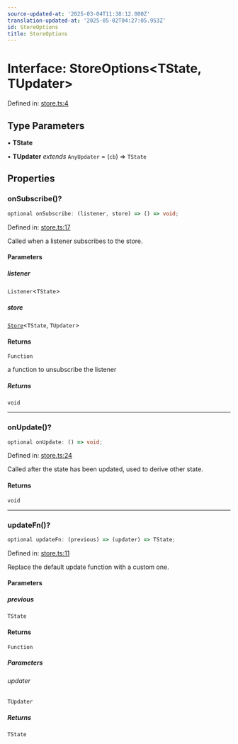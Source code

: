 ```yaml
---
source-updated-at: '2025-03-04T11:38:12.000Z'
translation-updated-at: '2025-05-02T04:27:05.953Z'
id: StoreOptions
title: StoreOptions
---
```


<!-- DO NOT EDIT: this page is autogenerated from the type comments -->

# Interface: StoreOptions\<TState, TUpdater\>

Defined in: [store.ts:4](https://github.com/TanStack/store/blob/main/packages/store/src/store.ts#L4)

## Type Parameters

• **TState**

• **TUpdater** *extends* `AnyUpdater` = (`cb`) => `TState`

## Properties

### onSubscribe()?

```ts
optional onSubscribe: (listener, store) => () => void;
```

Defined in: [store.ts:17](https://github.com/TanStack/store/blob/main/packages/store/src/store.ts#L17)

Called when a listener subscribes to the store.

#### Parameters

##### listener

`Listener`\<`TState`\>

##### store

[`Store`](../classes/store.md)\<`TState`, `TUpdater`\>

#### Returns

`Function`

a function to unsubscribe the listener

##### Returns

`void`

***

### onUpdate()?

```ts
optional onUpdate: () => void;
```

Defined in: [store.ts:24](https://github.com/TanStack/store/blob/main/packages/store/src/store.ts#L24)

Called after the state has been updated, used to derive other state.

#### Returns

`void`

***

### updateFn()?

```ts
optional updateFn: (previous) => (updater) => TState;
```

Defined in: [store.ts:11](https://github.com/TanStack/store/blob/main/packages/store/src/store.ts#L11)

Replace the default update function with a custom one.

#### Parameters

##### previous

`TState`

#### Returns

`Function`

##### Parameters

###### updater

`TUpdater`

##### Returns

`TState`
